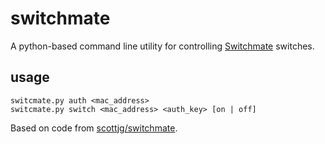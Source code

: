 # switchmate
A python-based command line utility for controlling 
[Switchmate](https://github.com/scottjg/switchmate) switches.

## usage

	switcmate.py auth <mac_address>
	switcmate.py switch <mac_address> <auth_key> [on | off]

Based on code from [scottjg/switchmate](https://github.com/scottjg/switchmate).
